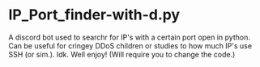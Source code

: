 # IP_Port_finder-with-d.py
A discord bot used to searchr for IP's with a certain port open in python. Can be useful for cringey DDoS children or studies to how much IP's use SSH (or sim.). Idk. Well enjoy! (Will require you to change the code.)

